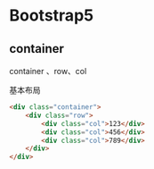 # Bootstrap5

## container

container 、row、col

基本布局

```html
<div class="container">
    <div class="row">
        <div class="col">123</div>
        <div class="col">456</div>
        <div class="col">789</div>
    </div>
</div>
```